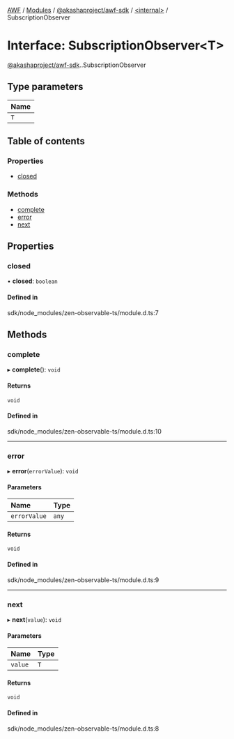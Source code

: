 [AWF](../README.md) / [Modules](../modules.md) / [@akashaproject/awf-sdk](../modules/akashaproject_awf_sdk.md) / [<internal\>](../modules/akashaproject_awf_sdk._internal_.md) / SubscriptionObserver

# Interface: SubscriptionObserver<T\>

[@akashaproject/awf-sdk](../modules/akashaproject_awf_sdk.md).[<internal>](../modules/akashaproject_awf_sdk._internal_.md).SubscriptionObserver

## Type parameters

| Name |
| :------ |
| `T` |

## Table of contents

### Properties

- [closed](akashaproject_awf_sdk._internal_.SubscriptionObserver.md#closed)

### Methods

- [complete](akashaproject_awf_sdk._internal_.SubscriptionObserver.md#complete)
- [error](akashaproject_awf_sdk._internal_.SubscriptionObserver.md#error)
- [next](akashaproject_awf_sdk._internal_.SubscriptionObserver.md#next)

## Properties

### closed

• **closed**: `boolean`

#### Defined in

sdk/node_modules/zen-observable-ts/module.d.ts:7

## Methods

### complete

▸ **complete**(): `void`

#### Returns

`void`

#### Defined in

sdk/node_modules/zen-observable-ts/module.d.ts:10

___

### error

▸ **error**(`errorValue`): `void`

#### Parameters

| Name | Type |
| :------ | :------ |
| `errorValue` | `any` |

#### Returns

`void`

#### Defined in

sdk/node_modules/zen-observable-ts/module.d.ts:9

___

### next

▸ **next**(`value`): `void`

#### Parameters

| Name | Type |
| :------ | :------ |
| `value` | `T` |

#### Returns

`void`

#### Defined in

sdk/node_modules/zen-observable-ts/module.d.ts:8
